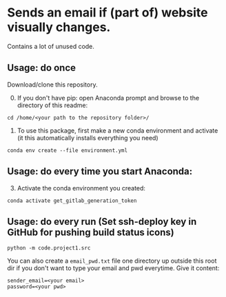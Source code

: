 # Sends an email if (part of) website visually changes.
Contains a lot of unused code.
## Usage: do once
Download/clone this repository.

0. If you don't have pip: open Anaconda prompt and browse to the directory of this readme:
```
cd /home/<your path to the repository folder>/
```

1. To use this package, first make a new conda environment and activate (it this automatically installs everything you need)
```
conda env create --file environment.yml
```

## Usage: do every time you start Anaconda:

3. Activate the conda environment you created:
```
conda activate get_gitlab_generation_token
```

## Usage: do every run (Set ssh-deploy key in GitHub for pushing build status icons)
```
python -m code.project1.src
```

You can also create a `email_pwd.txt` file one directory up outside this root dir if you don't want to type your email and pwd everytime. Give it content:
```
sender_email=<your email>
password=<your pwd>
```
